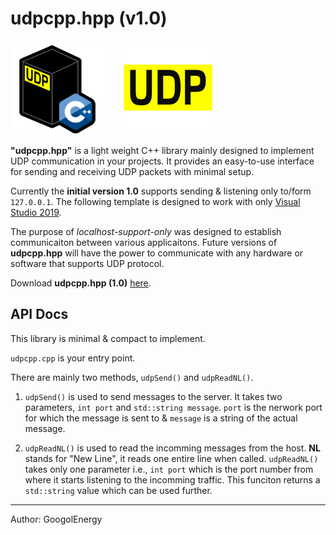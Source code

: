 # udpcpp.hpp (v1.0)

<img src="./images/udpcpp_logo_public.png" alt="udpcpp_logo_public" width="150" style="margin-right: 15px;">&nbsp;&nbsp;&nbsp;<img src="./images/udpcpp.hpp_logo.png" alt="udpcpp_logo_public" width="150" style="margin-right: 15px;">
<p><b>"udpcpp.hpp"</b> is a light weight C++ library mainly designed to implement UDP communication in your projects. It provides an easy-to-use interface for sending and receiving UDP packets with minimal setup.

Currently the <b>initial version 1.0</b> supports sending & listening only to/form `127.0.0.1`. The following template is designed to work with only <a href="https://visualstudio.microsoft.com/vs/older-downloads/" data-linktype="external">Visual Studio 2019</a>. 

The purpose of <i>localhost-support-only</i> was designed to establish communicaiton between various applicaitons. Future versions of <b>udpcpp.hpp</b> will have the power to communicate with any hardware or software that supports UDP protocol.

Download <b>udpcpp.hpp (1.0)</b> <a href="https://drive.google.com/file/d/12q1MpvXiP7vi-enLFpzl1aCoUC2zX4Qh/view?usp=sharing">here</a>.

## API Docs

This library is minimal & compact to implement.

`udpcpp.cpp` is your entry point.

There are mainly two methods, `udpSend()` and `udpReadNL()`.
<br>
1.  `udpSend()` is used to send messages to the server. It takes two parameters, `int port` and `std::string message`. `port` is the nerwork port for which the message is sent to & `message` is a string of the actual message.

2.  `udpReadNL()` is used to read the incomming messages from the host. <b>NL</b> stands for "New Line", it reads one entire line when called. `udpReadNL()` takes only one parameter i.e., `int port` which is the port number from where it starts listening to the incomming traffic. This funciton returns a `std::string` value which can be used further.

---
Author: GoogolEnergy
